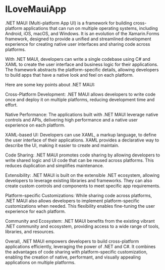 # ILoveMauiApp
.NET MAUI (Multi-platform App UI) is a framework for building cross-platform applications that can run on multiple operating systems, including Android, iOS, macOS, and Windows. It is an evolution of the Xamarin.Forms framework, designed to provide a unified and streamlined development experience for creating native user interfaces and sharing code across platforms.

With .NET MAUI, developers can write a single codebase using C# and XAML to create the user interface and business logic for their applications. The framework abstracts the platform-specific details, allowing developers to build apps that have a native look and feel on each platform.

Here are some key points about .NET MAUI:

Cross-Platform Development: .NET MAUI allows developers to write code once and deploy it on multiple platforms, reducing development time and effort.

Native Performance: The applications built with .NET MAUI leverage native controls and APIs, delivering high performance and a native user experience on each platform.

XAML-based UI: Developers can use XAML, a markup language, to define the user interface of their applications. XAML provides a declarative way to describe the UI, making it easier to create and maintain.

Code Sharing: .NET MAUI promotes code sharing by allowing developers to write shared logic and UI code that can be reused across platforms. This reduces duplication and simplifies maintenance.

Extensibility: .NET MAUI is built on the extensible .NET ecosystem, allowing developers to leverage existing libraries and frameworks. They can also create custom controls and components to meet specific app requirements.

Platform-specific Customizations: While sharing code across platforms, .NET MAUI also allows developers to implement platform-specific customizations when needed. This flexibility enables fine-tuning the user experience for each platform.

Community and Ecosystem: .NET MAUI benefits from the existing vibrant .NET community and ecosystem, providing access to a wide range of tools, libraries, and resources.

Overall, .NET MAUI empowers developers to build cross-platform applications efficiently, leveraging the power of .NET and C#. It combines the advantages of code sharing with platform-specific customization, enabling the creation of native, performant, and visually appealing applications on multiple platforms.
